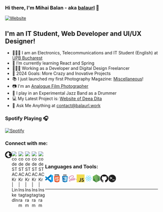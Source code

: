 ### Hi there, I'm Mihai Balan - aka [balaurl][website] 👋

[![Website](https://img.shields.io/website?down_message=off&label=balaurl.work&up_message=on&url=https%3A%2F%2Fbalaurl.work%2F)](https://balaurl.work/)

## I'm an IT Student, Web Developer and UI/UX Designer!

- 👨🏻‍🎓 I am an Electronics, Telecommunications and IT Student (English) at [UPB Bucharest][upb]
- 🌱 I’m currently learning React and Spring
- 👨🏻‍💻 Working as a Developer and Digital Design Freelancer
- 🥅 2024 Goals: More Crazy and Inovative Projects
- 📚 I just launched my first Photography Magazine: [Miscellaneous][magazine]!
- 📷 I'm an [Analogue Film Photographer][gallery]
- 🥁 I play in an Experimental Jazz Band as a Drummer
- 💻 My Latest Project is: [Website of Deea Dita][project]
- 💬 Ask Me Anything at contact@balaurl.work

### Spotify Playing 🎧

[![Spotify](https://spotifygithub.vercel.app/api/spotify)](https://open.spotify.com/user/21cviemxde3iwvbygigyq7kxy?si=Ox8WcktESFWRah0JYd9q1A)

### Connect with me:

[<img align="left" alt="codeSTACKr.com" width="22px" src="https://raw.githubusercontent.com/iconic/open-iconic/master/svg/globe.svg" />][website]
[<img align="left" alt="codeSTACKr | LinkedIn" width="22px" src="https://cdn.jsdelivr.net/npm/simple-icons@v3/icons/linkedin.svg" />][linkedin]
[<img align="left" alt="codeSTACKr | Instagram" width="22px" src="https://cdn.jsdelivr.net/npm/simple-icons@v3/icons/instagram.svg" />][instagram]
[<img align="left" alt="codeSTACKr | Instagram" width="22px" src="https://cdn.jsdelivr.net/npm/simple-icons@v3/icons/behance.svg" />][behance]
[<img align="left" alt="codeSTACKr | Instagram" width="22px" src="https://cdn.jsdelivr.net/npm/simple-icons@v3/icons/flickr.svg" />][flickr]
[<img align="left" alt="codeSTACKr | Instagram" width="22px" src="https://cdn.jsdelivr.net/npm/simple-icons@v3/icons/dribbble.svg" />][dribbble]

<br />

### Languages and Tools:

<img align="left" alt="Visual Studio Code" width="26px" src="https://raw.githubusercontent.com/github/explore/80688e429a7d4ef2fca1e82350fe8e3517d3494d/topics/visual-studio-code/visual-studio-code.png" />
<img align="left" alt="HTML5" width="26px" src="https://raw.githubusercontent.com/github/explore/80688e429a7d4ef2fca1e82350fe8e3517d3494d/topics/html/html.png" />
<img align="left" alt="CSS3" width="26px" src="https://raw.githubusercontent.com/github/explore/80688e429a7d4ef2fca1e82350fe8e3517d3494d/topics/css/css.png" />
<img align="left" alt="Sass" width="26px" src="https://raw.githubusercontent.com/github/explore/80688e429a7d4ef2fca1e82350fe8e3517d3494d/topics/sass/sass.png" />
<img align="left" alt="JavaScript" width="26px" src="https://raw.githubusercontent.com/github/explore/80688e429a7d4ef2fca1e82350fe8e3517d3494d/topics/javascript/javascript.png" />
<img align="left" alt="React" width="26px" src="https://raw.githubusercontent.com/github/explore/80688e429a7d4ef2fca1e82350fe8e3517d3494d/topics/react/react.png" />
<img align="left" alt="Node.js" width="26px" src="https://raw.githubusercontent.com/github/explore/80688e429a7d4ef2fca1e82350fe8e3517d3494d/topics/nodejs/nodejs.png" />
<img align="left" alt="GitHub" width="26px" src="https://raw.githubusercontent.com/github/explore/78df643247d429f6cc873026c0622819ad797942/topics/github/github.png" />
<img align="left" alt="Terminal" width="26px" src="https://raw.githubusercontent.com/github/explore/80688e429a7d4ef2fca1e82350fe8e3517d3494d/topics/terminal/terminal.png" />

<br />
<br />

---

<!-- <details>
  <summary>:zap: GitHub Stats</summary>

  <img align="left" alt="codeSTACKr's GitHub Stats" src="https://github-readme-stats.codestackr.vercel.app/api?username=codeSTACKr&show_icons=true&hide_border=true" />

</details> -->
[dribbble]: https://dribbble.com/balaurl
[flickr]: https://www.flickr.com/photos/159338522@N05/
[behance]: https://www.behance.net/balaurl
[magazine]: https://balaurl.work/miscellaneous.html
[website]: https://balaurl.work/
[shop]: https://shop.balaurl.work/
[instagram]: https://instagram.com/bala.url
[linkedin]: https://www.linkedin.com/in/mihai-balan-07665a155/
[upb]: https://upb.ro/en/
[gallery]: https://balaurl.work/gallery.html
[project]: https://www.deeadita.com/
